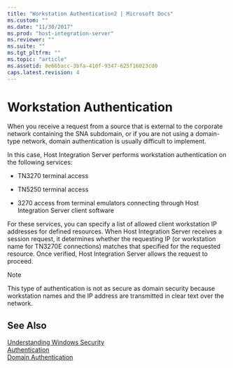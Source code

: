 ```yaml
---
title: "Workstation Authentication2 | Microsoft Docs"
ms.custom: ""
ms.date: "11/30/2017"
ms.prod: "host-integration-server"
ms.reviewer: ""
ms.suite: ""
ms.tgt_pltfrm: ""
ms.topic: "article"
ms.assetid: 8e665acc-3bfa-410f-9347-625f16023cd0
caps.latest.revision: 4
---
```

# Workstation Authentication
When you receive a request from a source that is external to the corporate network containing the SNA subdomain, or if you are not using a domain-type network, domain authentication is usually difficult to implement.  
  
 In this case, Host Integration Server performs workstation authentication on the following services:  
  
-   TN3270 terminal access  
  
-   TN5250 terminal access  
  
-   3270 access from terminal emulators connecting through Host Integration Server client software  
  
 For these services, you can specify a list of allowed client workstation IP addresses for defined resources. When Host Integration Server receives a session request, it determines whether the requesting IP (or workstation name for TN3270E connections) matches that specified for the requested resource. Once verified, Host Integration Server allows the request to proceed.  
  
> [!NOTE]
>  This type of authentication is not as secure as domain security because workstation names and the IP address are transmitted in clear text over the network.  
  
## See Also  
 [Understanding Windows Security](../HIS2010/understanding-windows-security2.md)   
 [Authentication](../HIS2010/authentication2.md)   
 [Domain Authentication](../HIS2010/domain-authentication1.md)